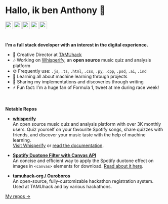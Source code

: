 # Hallo, ik ben Anthony 👋

<div>
<a href="https://anthonyteo.com/assets/Anthony-Teo-Resume.pdf"><img src="https://anthonyteo.com/images/resume.svg" width="24px" height="24px" align="left"></a>
<a href="https://anthonyteo.com"><img src="https://anthonyteo.com/images/link.svg" width="24px" height="24px" align="left"></a>
<a href="https://medium.com/@eightants"><img src="https://anthonyteo.com/images/medium.svg" width="24px" height="24px" align="left"></a>
<a href="https://twitter.com/yihonganthony"><img src="https://anthonyteo.com/images/twitter.svg" width="24px" height="24px" align="left"></a>
<a href="https://www.linkedin.com/in/anthonyteo"><img src="https://anthonyteo.com/images/linkedin.svg" width="24px" height="24px" align="left"></a>
</div>
<br/><br/><br/>

**I'm a full stack developer with an interest in the digital experience.**

- 🎨 Creative Director at [TAMUhack](https://tamuhack.com)
- 🎶 Working on [Whisperify](https://whisperify.net/), an **open source** music quiz and analysis platform
- ⚙️ Frequently use: `.js`, `.ts`, `.html`, `.css`, `.py`, `.cpp`, `.psd`, `.ai`, `.ind`
- 🌱 Learning all about machine learning through projects
- 📝 Sharing my implementations and discoveries through writing
- ⚡ Fun fact: I'm a huge fan of Formula 1, tweet at me during race week!

<br/>

**Notable Repos**

- **[whisperify](https://github.com/eightants/whisperify)**<br/>
  An open source music quiz and analysis platform with over 3K monthly users. Quiz yourself on your favourite Spotify songs, share quizzes with friends, and discover your music taste with the help of machine learning. <br/>
  [Visit Whisperify](https://whisperify.net/) or [read the documentation](https://whisperify.net/documentation). 

- **[Spotify Duotone Filter with Canvas API](https://gist.github.com/6286d8a69cccf9304871c867a9144e19)**<br/>
  An concise and efficient way to apply the Spotify duotone effect on images in `<canvas>` elements for download. [Read about it here](https://codeburst.io/build-spotifys-colorizer-effect-with-javascript-35cb75fc638c). 

- **[tamuhack-org / Ouroboros](https://github.com/tamuhack-org/Ouroboros)**</br>
  An open-source, fully-customizable hackathon registration system. Used at TAMUhack and by various hackathons. 

[My repos →](https://github.com/eightants?tab=repositories)


<!--
**eightants/eightants** is a ✨ _special_ ✨ repository because its `README.md` (this file) appears on your GitHub profile.

Here are some ideas to get you started:

- 🔭 I’m currently working on ...
- 🌱 I’m currently learning ...
- 👯 I’m looking to collaborate on ...
- 🤔 I’m looking for help with ...
- 💬 Ask me about ...
- 📫 How to reach me: ...
- 😄 Pronouns: ...
- ⚡ Fun fact: ...
-->
